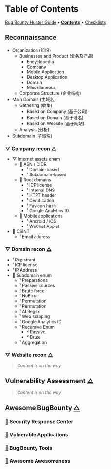 # Table of Contents

[Bug Bounty Hunter Guide](https://app.gitbook.com/o/EOc6S49gNX0wky8nj5si/s/dIwZJMkFd4Zza9vjuuJ7/) • [**Contents**](table-of-contents.md) • [Checklists](pentest-checklists.md)

## Reconnaissance

* Organization (组织)
  * Businesses and Product (业务及产品)
    * Encyclopedia
    * Company
    * Mobile Application
    * Desktop Application
    * Domain
    * Miscellaneous
  * Corporate Structure (企业结构)
* Main Domain (主域名)
  * Gathering (收集)
    * Based on Company (基于公司)
    * Based on Domain (基于域名)
    * &#x20;Based on Website (基于网站)
  * Analysis (分析)
* Subdomain (子域名)

### ▽ Company recon [△](table-of-contents.md#reconnaissance)

* ▽ Internet assets enum
  * 📄 ASN / CIDR
    * ¹ Domain-based
    * ¹ Subdomain-based
  * 📄 Root domains
    * ¹ ICP license
    * ¹ Internal DNS
    * ¹ HTPT header
    * ¹ Certification
    * ¹ Favicon hash
    * ¹ Google Analytics ID
  * 📄 Mobile applications
    * ¹ Android / iOS
    * ¹ WeChat Applet
* 📄 OSINT
  * ¹  Email address

### ▽ Domain recon [△](table-of-contents.md#reconnaissance)

* ¹ Registrant
* ¹ ICP license
* ¹ IP Address
* 📄 Subdomain  enum
  * ¹ Preparations
  * ¹ Passive sources
  * ¹ Brute force
  * ¹ NoError
  * ¹  Permutation
  * ¹  Permutation
  * ¹  AI Regex
  * ¹  Web scraping
  * ¹  Google Analytics ID
  * ¹ Recursive Enum
    * ² Passive
    * ² Brute
  * ¹ Aggregation

### ▽ Website recon [△](table-of-contents.md#reconnaissance)

> _Content is on the way_

## Vulnerability Assessment [△](table-of-contents.md#reconnaissance)

> _Content is on the way_

## Awesome BugBounty [△](table-of-contents.md#reconnaissance)

### [📄](../awesome-bugbounty/security-response-center.md) Security Response Center

### [📄](../awesome/vulnerable-applications.md) Vulnerable Applications

### [📄](../awesome/bug-bounty-tools.md) Bug Bounty Tools

### [📄](../awesome/awesome-awesomeness.md) Awesome Awesomeness
